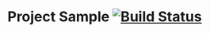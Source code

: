 # Project Sample [![Build Status](https://travis-ci.org/NailNelson/pages.svg?branch=master)](https://travis-ci.org/NailNelson/pages)